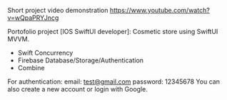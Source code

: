 Short project video demonstration
https://www.youtube.com/watch?v=wQpaPRYJncg

Portofolio project [IOS SwiftUI developer]: 
Cosmetic store using SwiftUI MVVM.

* Swift Concurrency
* Firebase Database/Storage/Authentication
* Combine

For authentication: 
email: test@gmail.com
password: 12345678
You can also create a new account or login with Google. 
